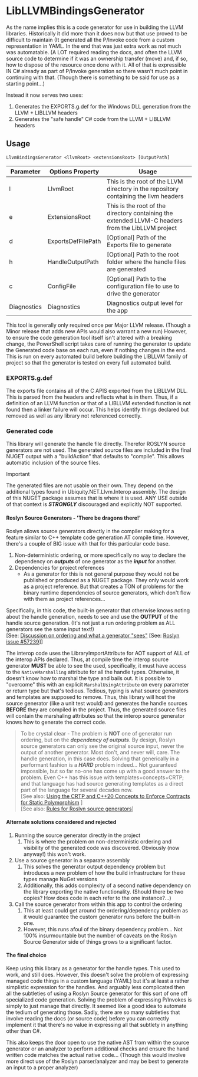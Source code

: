 # LibLLVMBindingsGenerator
As the name implies this is a code generator for use in building the LLVM libraries.
Historically it did more than it does now but that use proved to be difficult to maintain (It
generated all the P/Invoke code from a custom representation in YAML. In the end that was just
extra work as not much was automatable. (A LOT required reading the docs, and often the LLVM
source code to determine if it was an ownership transfer (move) and, if so, how to dispose of
the resource once done with it. All of that is expressible IN C# already as part of P/Invoke
generation so there wasn't much point in continuing with that. (Though there is something to
be said for use as a starting point...)

Instead it now serves two uses:
1) Generates the EXPORTS.g.def for the Windows DLL generation from the LLVM + LIBLLVM headers
2) Generates the "safe handle" C# code from the LLVM + LIBLLVM headers

## Usage
`LlvmBindingsGenerator <llvmRoot> <extensionsRoot> [OutputPath]`

| Parameter   | Options Property   | Usage |
|-------------|--------------------|-------|
| l           | LlvmRoot           | This is the root of the LLVM directory in the repository containing the llvm headers |
| e           | ExtensionsRoot     | This is the root of the directory containing the extended LLVM-C headers from the LibLLVM project |
| d           | ExportsDefFilePath | [Optional] Path of the Exports file to generate
| h           | HandleOutputPath   | [Optional] Path to the root folder where the handle files are generated |
| c           | ConfigFile         | [Optional] Path to the configuration file to use to drive the generator |
| Diagnostics | Diagnostics        | Diagnostics output level for the app |

This tool is generally only required once per Major LLVM release. (Though a Minor release that
adds new APIs would also warrant a new run) However, to ensure the code generation tool itself
isn't altered with a breaking change, the PowerShell script takes care of running the generator
to update the Generated code base on each run, even if nothing changes in the end. This is run
on every automated build before building the LIBLLVM family of project so that the generator is
tested on every full automated build. 

### EXPORTS.g.def
The exports file contains all of the C APIS exported from the LIBLLVM DLL. This is parsed from
the headers and reflects what is in them. Thus, if a definition of an LLVM function or that of
a LIBLLVM extended function is not found then a linker failure will occur. This helps identify
things declared but removed as well as any library not referenced correctly.

### Generated code
This library will generate the handle file directly. Therefor ROSLYN source generators are not used.
The generated source files are included in the final NUGET output with a "buildAction" that defaults
to "compile". This allows automatic inclusion of the source files.

>[!IMPORTANT]
>The generated files are not usable on their own. They depend on the additional types found in
> Ubiquity.NET.Llvm.Interop assembly. The design of this NUGET package assumes that is where it
> is used. ANY USE outside of that context is ***STRONGLY*** discouraged and explicitly NOT supported.

#### Roslyn Source Generators - 'There be dragons there!'
Roslyn allows source generators directly in the compiler making for a feature similar to C++
template code generation AT compile time. However, there's a couple of BIG issue with that for
this particular code base.
1) Non-deterministic ordering, or more specifically no way to declare the dependency on ***outputs***
   of one generator as the ***input*** for another.
2) Dependencies for project references
    - As a generator for this is not general purpose they would not be published or produced as a
      NUGET package. They only would work as a project reference. But that creates a TON of
      problems for the binary runtime dependencies of source generators, which don't flow with
      them as project references...

Specifically, in this code, the built-in generator that otherwise knows noting about the handle
generation, needs to see and use the **OUTPUT** of the handle source generation. (It's not just
a run ordering problem as ALL generators see the same input text!)  
[See: [Discussion on ordering and what a generator "sees"](https://github.com/dotnet/roslyn/discussions/57912#discussioncomment-1682779)
[See: [Roslyn issue #57239](https://github.com/dotnet/roslyn/issues/57239)]]

The interop code uses the LibraryImportAttribute for AOT support of ALL of the interop APIs
declared. Thus, at compile time the interop source generator **MUST** be able to see the used,
specifically, it must have access to the `NativeMarshalling` attribute for all the handle types.
Otherwise, it doesn't know how to marshal the type and bails out. It is possible to "overcome"
this with an explicit `MarshalUsingAttribute` on every parameter or return type but that's tedious.
Tedious, typing is what source generators and templates are supposed to remove. Thus, this library
will host the source generator (like a unit test would) and generates the handle sources **BEFORE**
they are compiled in the project. Thus, the generated source files will contain the marshaling
attributes so that the interop source generator knows how to generate the correct code.

>To be crystal clear - The problem is **NOT** one of generator run ordering, but on the
***dependency of outputs***. By design, Roslyn source generators can only see the original source
input, never the output of another generator. Most don't, and never will, care. The handle
generation, in this case does. Solving that generically in a performant fashion is a ***HARD***
problem indeed... Not guaranteed impossible, but so far no-one has come up with a good answer to
the problem. Even C++ has this issue with templates+concepts+CRTP; and that language has had
source generating templates as a direct part of the language for several decades now.  
[See also: [Using the CRTP and C++20 Concepts to Enforce Contracts for Static Polymorphism](https://medium.com/@rogerbooth/using-the-crtp-and-c-20-concepts-to-enforce-contracts-for-static-polymorphism-a27d93111a75) ]  
[See also: [Rules for Roslyn source generators](https://github.com/dotnet/roslyn/blob/main/docs/features/incremental-generators.cookbook.md)]

#### Alternate solutions considered and rejected
1) Running the source generator directly in the project
    1) This is where the problem on non-deterministic ordering and visibility of the generated code
       was discovered. Obviously (now anyway!) this won't work.
2) Use a source generator in a separate assembly
    1) This solves the generator output dependency problem but introduces a new problem of how
       the build infrastructure for these types manage NuGet versions
    2) Additionally, this adds complexity of a second native dependency on the library
       exporting the native functionality. (Should there be two copies? How does code in each
       refer to the one instance?...)
3) Call the source generator from within this app to control the ordering
    1) This at least could get around the ordering/dependency problem as it would guarantee the
       custom generator runs before the built-in one.
    2) However, this runs afoul of the binary dependency problem... Not 100% insurmountable but
       the number of caveats on the Roslyn Source Generator side of things grows to a significant
       factor.

#### The final choice
Keep using this library as a generator for the handle types. This used to work, and still does.
However, this doesn't solve the problem of expressing managed code things in a custom language
(YAML) but it's at least a rather simplistic expression for the handles. And arguably less
complicated then all the subtleties of using a Roslyn Source generator for this sort of one off
specialized code generation.
Solving the problem of expressing P/Invokes is simply to just manage that directly. It seemed like
a good idea to automate the tedium of generating those. Sadly, there are so many subtleties that
involve reading the docs (or source code) before you can correctly implement it that there's no
value in expressing all that subtlety in anything other than C#.

This also keeps the door open to use the native AST from within the source generator or an analyzer
to perform additional checks and ensure the hand written code matches the actual native code...
(Though this would involve more direct use of the Roslyn parser/analyzer and may be best to
generate an input to a proper analyzer)


